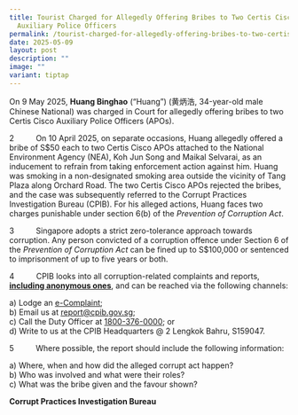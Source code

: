 ```yaml
---
title: Tourist Charged for Allegedly Offering Bribes to Two Certis Cisco
  Auxiliary Police Officers
permalink: /tourist-charged-for-allegedly-offering-bribes-to-two-certis-cisco-auxiliary-police-officers/
date: 2025-05-09
layout: post
description: ""
image: ""
variant: tiptap
---
```

<p>On 9 May 2025, <strong>Huang Binghao</strong> (“Huang”) (黄炳浩, 34-year-old
male Chinese National) was charged in Court for allegedly offering bribes
to two Certis Cisco Auxiliary Police Officers (APOs).</p>
<p>2&nbsp;&nbsp;&nbsp;&nbsp;&nbsp;&nbsp;&nbsp;&nbsp;&nbsp; On 10 April 2025,
on separate occasions, Huang allegedly offered a bribe of S$50 each to
two Certis Cisco APOs attached to the National Environment Agency (NEA),
Koh Jun Song and Maikal Selvarai, as an inducement to refrain from taking
enforcement action against him. Huang was smoking in a non-designated smoking
area outside the vicinity of Tang Plaza along Orchard Road. The two Certis
Cisco APOs rejected the bribes, and the case was subsequently referred
to the Corrupt Practices Investigation Bureau (CPIB). For his alleged actions,
Huang faces two charges punishable under section 6(b) of the<em> Prevention of Corruption Act</em>.</p>
<p>3&nbsp;&nbsp;&nbsp;&nbsp;&nbsp;&nbsp;&nbsp;&nbsp;&nbsp; Singapore adopts
a strict zero-tolerance approach towards corruption. Any person convicted
of a corruption offence under Section 6 of the <em>Prevention of Corruption Act</em> can
be fined up to S$100,000 or sentenced to imprisonment of up to five years
or both.</p>
<p>4&nbsp;&nbsp;&nbsp;&nbsp;&nbsp;&nbsp;&nbsp;&nbsp;&nbsp; CPIB looks into
all corruption-related complaints and reports, <strong><u>including anonymous ones</u></strong>,
and can be reached via the following channels:</p>
<p>a) Lodge an <a href="https://www.cpib.gov.sg/e-services/e-complaint-for-corrupt-conduct/" rel="noopener nofollow" target="_blank"><u>e-Complaint</u></a>;
<br>b) Email us at <a href="mailto:report@cpib.gov.sg" rel="noopener noreferrer nofollow" target="_blank"><u>report@cpib.gov.sg</u></a>;&nbsp;
<br>c) Call the Duty Officer at <a href="tel:1800-376-0000" rel="noopener noreferrer nofollow" target="_blank">1800-376-0000</a>; or
<br>d) Write to us at the CPIB Headquarters @ 2 Lengkok Bahru, S159047.</p>
<p>5&nbsp;&nbsp;&nbsp;&nbsp;&nbsp;&nbsp;&nbsp;&nbsp;&nbsp; Where possible,
the report should include the following information:</p>
<p>a) Where, when and how did the alleged corrupt act happen?
<br>b) Who was involved and what were their roles?
<br>c) What was the bribe given and the favour shown?</p>
<p><strong>Corrupt Practices Investigation Bureau</strong>
</p>